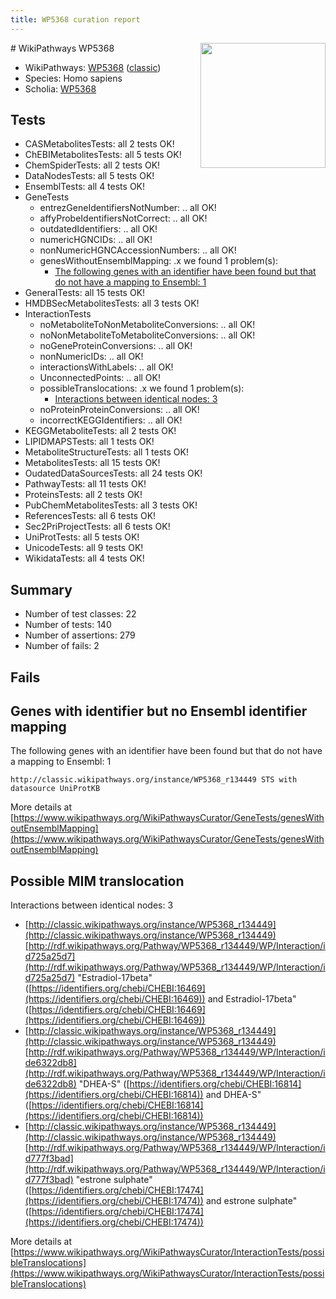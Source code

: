 ```yaml
---
title: WP5368 curation report
---
```


<img style="float: right; width: 200px" src="https://upload.wikimedia.org/wikipedia/commons/thumb/8/83/Wplogo_with_text_500.png/640px-Wplogo_with_text_500.png" />
# WikiPathways WP5368

* WikiPathways: [WP5368](https://wikipathways.org/pathways/WP5368) ([classic](https://classic.wikipathways.org/instance/WP5368))
* Species: Homo sapiens
* Scholia: [WP5368](https://scholia.toolforge.org/wikipathways/WP5368)
## Tests
* CASMetabolitesTests: all 2 tests OK!
* ChEBIMetabolitesTests: all 5 tests OK!
* ChemSpiderTests: all 2 tests OK!
* DataNodesTests: all 5 tests OK!
* EnsemblTests: all 4 tests OK!
* GeneTests
    * entrezGeneIdentifiersNotNumber: .. all OK!
    * affyProbeIdentifiersNotCorrect: .. all OK!
    * outdatedIdentifiers: .. all OK!
    * numericHGNCIDs: .. all OK!
    * nonNumericHGNCAccessionNumbers: .. all OK!
    * genesWithoutEnsemblMapping: .x we found 1 problem(s):
        * [The following genes with an identifier have been found but that do not have a mapping to Ensembl: 1](#40286d83)
* GeneralTests: all 15 tests OK!
* HMDBSecMetabolitesTests: all 3 tests OK!
* InteractionTests
    * noMetaboliteToNonMetaboliteConversions: .. all OK!
    * noNonMetaboliteToMetaboliteConversions: .. all OK!
    * noGeneProteinConversions: .. all OK!
    * nonNumericIDs: .. all OK!
    * interactionsWithLabels: .. all OK!
    * UnconnectedPoints: .. all OK!
    * possibleTranslocations: .x we found 1 problem(s):
        * [Interactions between identical nodes: 3](#1c118208)
    * noProteinProteinConversions: .. all OK!
    * incorrectKEGGIdentifiers: .. all OK!
* KEGGMetaboliteTests: all 2 tests OK!
* LIPIDMAPSTests: all 1 tests OK!
* MetaboliteStructureTests: all 1 tests OK!
* MetabolitesTests: all 15 tests OK!
* OudatedDataSourcesTests: all 24 tests OK!
* PathwayTests: all 11 tests OK!
* ProteinsTests: all 2 tests OK!
* PubChemMetabolitesTests: all 3 tests OK!
* ReferencesTests: all 6 tests OK!
* Sec2PriProjectTests: all 6 tests OK!
* UniProtTests: all 5 tests OK!
* UnicodeTests: all 9 tests OK!
* WikidataTests: all 4 tests OK!


## Summary

* Number of test classes: 22
* Number of tests: 140
* Number of assertions: 279
* Number of fails: 2

## Fails

<a name="40286d83" />

## Genes with identifier but no Ensembl identifier mapping

The following genes with an identifier have been found but that do not have a mapping to Ensembl: 1
```
http://classic.wikipathways.org/instance/WP5368_r134449 STS with datasource UniProtKB
```

More details at [https://www.wikipathways.org/WikiPathwaysCurator/GeneTests/genesWithoutEnsemblMapping](https://www.wikipathways.org/WikiPathwaysCurator/GeneTests/genesWithoutEnsemblMapping)

<a name="1c118208" />

## Possible MIM translocation

Interactions between identical nodes: 3

* [http://classic.wikipathways.org/instance/WP5368_r134449](http://classic.wikipathways.org/instance/WP5368_r134449) [http://rdf.wikipathways.org/Pathway/WP5368_r134449/WP/Interaction/id725a25d7](http://rdf.wikipathways.org/Pathway/WP5368_r134449/WP/Interaction/id725a25d7) "Estradiol-17beta" ([https://identifiers.org/chebi/CHEBI:16469](https://identifiers.org/chebi/CHEBI:16469)) and 
Estradiol-17beta" ([https://identifiers.org/chebi/CHEBI:16469](https://identifiers.org/chebi/CHEBI:16469))
* [http://classic.wikipathways.org/instance/WP5368_r134449](http://classic.wikipathways.org/instance/WP5368_r134449) [http://rdf.wikipathways.org/Pathway/WP5368_r134449/WP/Interaction/ide6322db8](http://rdf.wikipathways.org/Pathway/WP5368_r134449/WP/Interaction/ide6322db8) "DHEA-S" ([https://identifiers.org/chebi/CHEBI:16814](https://identifiers.org/chebi/CHEBI:16814)) and 
DHEA-S" ([https://identifiers.org/chebi/CHEBI:16814](https://identifiers.org/chebi/CHEBI:16814))
* [http://classic.wikipathways.org/instance/WP5368_r134449](http://classic.wikipathways.org/instance/WP5368_r134449) [http://rdf.wikipathways.org/Pathway/WP5368_r134449/WP/Interaction/id777f3bad](http://rdf.wikipathways.org/Pathway/WP5368_r134449/WP/Interaction/id777f3bad) "estrone sulphate" ([https://identifiers.org/chebi/CHEBI:17474](https://identifiers.org/chebi/CHEBI:17474)) and 
estrone sulphate" ([https://identifiers.org/chebi/CHEBI:17474](https://identifiers.org/chebi/CHEBI:17474))


More details at [https://www.wikipathways.org/WikiPathwaysCurator/InteractionTests/possibleTranslocations](https://www.wikipathways.org/WikiPathwaysCurator/InteractionTests/possibleTranslocations)

